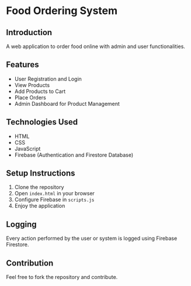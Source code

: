 # Food Ordering System

## Introduction
A web application to order food online with admin and user functionalities.

## Features
- User Registration and Login
- View Products
- Add Products to Cart
- Place Orders
- Admin Dashboard for Product Management

## Technologies Used
- HTML
- CSS
- JavaScript
- Firebase (Authentication and Firestore Database)

## Setup Instructions
1. Clone the repository
2. Open `index.html` in your browser
3. Configure Firebase in `scripts.js`
4. Enjoy the application

## Logging
Every action performed by the user or system is logged using Firebase Firestore.

## Contribution
Feel free to fork the repository and contribute.
